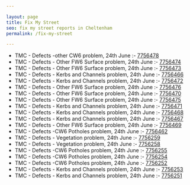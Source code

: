 ```yaml
---

layout: page
title: Fix My Street
seo: fix my street reports in Cheltenham
permalink: /fix-my-street

---
```


<!-- fix_marker starts -->

- TMC - Defects -other CW6 problem, 24th June :- [7756478](https://www.fixmystreet.com/report/7756478)
- TMC - Defects - Other FW6  Surface problem, 24th June :- [7756474](https://www.fixmystreet.com/report/7756474)
- TMC - Defects - Other FW6  Surface problem, 24th June :- [7756473](https://www.fixmystreet.com/report/7756473)
- TMC - Defects - Kerbs and Channels problem, 24th June :- [7756466](https://www.fixmystreet.com/report/7756466)
- TMC - Defects - Kerbs and Channels problem, 24th June :- [7756472](https://www.fixmystreet.com/report/7756472)
- TMC - Defects - Other FW6  Surface problem, 24th June :- [7756476](https://www.fixmystreet.com/report/7756476)
- TMC - Defects - Other FW6  Surface problem, 24th June :- [7756470](https://www.fixmystreet.com/report/7756470)
- TMC - Defects - Other FW6  Surface problem, 24th June :- [7756475](https://www.fixmystreet.com/report/7756475)
- TMC - Defects - Kerbs and Channels problem, 24th June :- [7756471](https://www.fixmystreet.com/report/7756471)
- TMC - Defects - Kerbs and Channels problem, 24th June :- [7756468](https://www.fixmystreet.com/report/7756468)
- TMC - Defects - Kerbs and Channels problem, 24th June :- [7756467](https://www.fixmystreet.com/report/7756467)
- TMC - Defects - Other FW6  Surface problem, 24th June :- [7756469](https://www.fixmystreet.com/report/7756469)
- TMC - Defects -CW6 Potholes  problem, 24th June :- [7756462](https://www.fixmystreet.com/report/7756462)
- TMC - Defects - Vegetation problem, 24th June :- [7756259](https://www.fixmystreet.com/report/7756259)
- TMC - Defects - Vegetation problem, 24th June :- [7756258](https://www.fixmystreet.com/report/7756258)
- TMC - Defects -CW6 Potholes  problem, 24th June :- [7756255](https://www.fixmystreet.com/report/7756255)
- TMC - Defects -CW6 Potholes  problem, 24th June :- [7756254](https://www.fixmystreet.com/report/7756254)
- TMC - Defects -CW6 Potholes  problem, 24th June :- [7756252](https://www.fixmystreet.com/report/7756252)
- TMC - Defects - Kerbs and Channels problem, 24th June :- [7756253](https://www.fixmystreet.com/report/7756253)
- TMC - Defects - Kerbs and Channels problem, 24th June :- [7756251](https://www.fixmystreet.com/report/7756251)

<!-- fix_marker ends -->